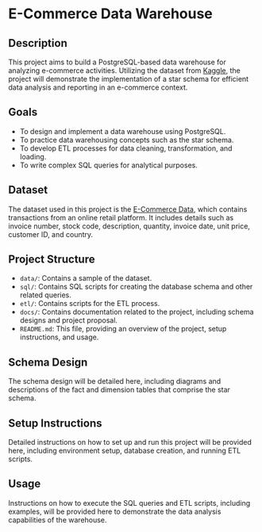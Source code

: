 # E-Commerce Data Warehouse

## Description

This project aims to build a PostgreSQL-based data warehouse for analyzing e-commerce activities. Utilizing the dataset from [Kaggle](https://www.kaggle.com/datasets/terencicp/e-commerce-dataset-by-olist-as-an-sqlite-database/data), the project will demonstrate the implementation of a star schema for efficient data analysis and reporting in an e-commerce context.

## Goals

- To design and implement a data warehouse using PostgreSQL.
- To practice data warehousing concepts such as the star schema.
- To develop ETL processes for data cleaning, transformation, and loading.
- To write complex SQL queries for analytical purposes.

## Dataset

The dataset used in this project is the [E-Commerce Data](https://www.kaggle.com/datasets/carrie1/ecommerce-data), which contains transactions from an online retail platform. It includes details such as invoice number, stock code, description, quantity, invoice date, unit price, customer ID, and country.

## Project Structure

- `data/`: Contains a sample of the dataset.
- `sql/`: Contains SQL scripts for creating the database schema and other related queries.
- `etl/`: Contains scripts for the ETL process.
- `docs/`: Contains documentation related to the project, including schema designs and project proposal.
- `README.md`: This file, providing an overview of the project, setup instructions, and usage.

## Schema Design

The schema design will be detailed here, including diagrams and descriptions of the fact and dimension tables that comprise the star schema.


## Setup Instructions

Detailed instructions on how to set up and run this project will be provided here, including environment setup, database creation, and running ETL scripts.

## Usage

Instructions on how to execute the SQL queries and ETL scripts, including examples, will be provided here to demonstrate the data analysis capabilities of the warehouse.
